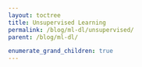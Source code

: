 ```yaml
---
layout: toctree
title: Unsupervised Learning
permalink: /blog/ml-dl/unsupervised/
parent: /blog/ml-dl/

enumerate_grand_children: true
---
```


